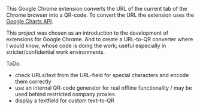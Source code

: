 This Google Chrome extension converts the URL of the current tab of the Chrome browser into a QR-code. To convert the URL the extension uses the [Google Charts API](https://developers.google.com/chart/interactive/docs/reference).

This project was chosen as an introduction to the development of extensions for Google Chrome. And to create a URL-to-QR converter where I would know, whose code is doing the work; useful especially in stricter/confidential work environments.

ToDo:
- check URLs/text from the URL-field for special characters and encode them correctly 
- use an internal QR-code generator for real offline functionality / may be used behind restricted company proxies.
- display a textfield for custom text-to-QR
